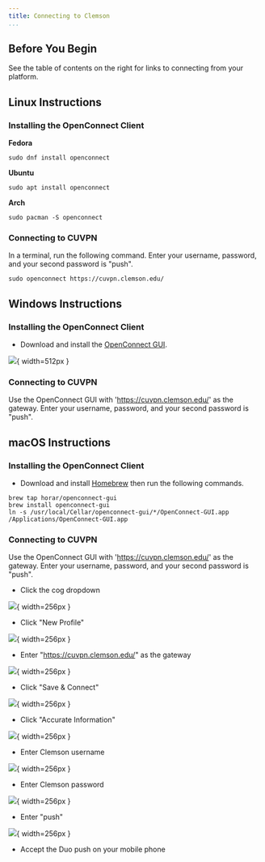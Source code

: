 ```yaml
---
title: Connecting to Clemson
...
```


## Before You Begin

See the table of contents on the right for links to connecting from your platform.


## Linux Instructions

### Installing the OpenConnect Client

**Fedora**

```
sudo dnf install openconnect
```

**Ubuntu**

```
sudo apt install openconnect
```

**Arch**

```
sudo pacman -S openconnect
```


### Connecting to CUVPN

In a terminal, run the following command. Enter your username, password, and your second password is "push".

```
sudo openconnect https://cuvpn.clemson.edu/
```


## Windows Instructions

### Installing the OpenConnect Client

* Download and install the [OpenConnect GUI](https://github.com/openconnect/openconnect-gui/releases).

![](lab/openconnect-win32-download.png){ width=512px }


### Connecting to CUVPN

Use the OpenConnect GUI with 'https://cuvpn.clemson.edu/' as the gateway. Enter your username, password, and your second password is "push".


## macOS Instructions

### Installing the OpenConnect Client

* Download and install [Homebrew](https://brew.sh/) then run the following commands.

```
brew tap horar/openconnect-gui
brew install openconnect-gui
ln -s /usr/local/Cellar/openconnect-gui/*/OpenConnect-GUI.app /Applications/OpenConnect-GUI.app
```

### Connecting to CUVPN

Use the OpenConnect GUI with 'https://cuvpn.clemson.edu/' as the gateway. Enter your username, password, and your second password is "push".

* Click the cog dropdown

![](lab/openconnect-add.png){ width=256px }

* Click "New Profile"

![](lab/openconnect-new.png){ width=256px }

* Enter "https://cuvpn.clemson.edu/" as the gateway

![](lab/openconnect-cuvpn.png){ width=256px }

* Click "Save & Connect"

![](lab/openconnect-save.png){ width=256px }

* Click "Accurate Information"

![](lab/openconnect-accurate.png){ width=256px }

* Enter Clemson username

![](lab/openconnect-username.png){ width=256px }

* Enter Clemson password

![](lab/openconnect-password.png){ width=256px }

* Enter "push"

![](lab/openconnect-push.png){ width=256px }

* Accept the Duo push on your mobile phone

